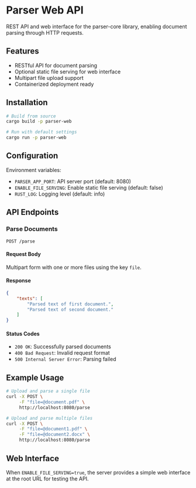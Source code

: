 # Parser Web API

REST API and web interface for the parser-core library, enabling document parsing through HTTP requests.

## Features

- RESTful API for document parsing
- Optional static file serving for web interface
- Multipart file upload support
- Containerized deployment ready

## Installation

```bash
# Build from source
cargo build -p parser-web

# Run with default settings
cargo run -p parser-web
```

## Configuration

Environment variables:

- `PARSER_APP_PORT`: API server port (default: 8080)
- `ENABLE_FILE_SERVING`: Enable static file serving (default: false)
- `RUST_LOG`: Logging level (default: info)

## API Endpoints

### Parse Documents

```http
POST /parse
```

#### Request Body

Multipart form with one or more files using the key `file`.

#### Response

```json
{
    "texts": [
        "Parsed text of first document.",
        "Parsed text of second document."
    ]
}
```

#### Status Codes

- `200 OK`: Successfully parsed documents
- `400 Bad Request`: Invalid request format
- `500 Internal Server Error`: Parsing failed

## Example Usage

```bash
# Upload and parse a single file
curl -X POST \
     -F "file=@document.pdf" \
     http://localhost:8080/parse

# Upload and parse multiple files
curl -X POST \
     -F "file=@document1.pdf" \
     -F "file=@document2.docx" \
     http://localhost:8080/parse
```

## Web Interface

When `ENABLE_FILE_SERVING=true`, the server provides a simple web interface at the root URL for testing the API.